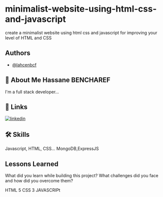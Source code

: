 # minimalist-website-using-html-css-and-javascript
create a minimalist website using html css and javascript for improving your level of HTML and CSS

## Authors

- [@lahcenbcf](https://www.github.com/lahcenbcf)


## 🚀 About Me Hassane BENCHAREF
I'm a full stack developer...


## 🔗 Links
[![linkedin](https://www.linkedin.com/in/hassane-bencharef-2b2667248/?lipi=urn%3Ali%3Apage%3Ad_flagship3_feed%3B98SqTONmQne4K7jT%2BPclpg%3D%3D)](https://www.linkedin.com/)



## 🛠 Skills
Javascript, HTML, CSS...
MongoDB,ExpressJS

## Lessons Learned

What did you learn while building this project? What challenges did you face and how did you overcome them?

HTML 5
CSS 3
JAVASCRIPt
